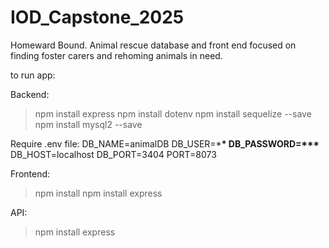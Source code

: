 # IOD_Capstone_2025

Homeward Bound. Animal rescue database and front end focused on finding foster carers and rehoming animals in need.

to run app:

Backend:

> npm install express
> npm install dotenv
> npm install sequelize --save
> npm install mysql2 --save

Require .env file:
DB_NAME=animalDB
DB_USER=\***\*
DB_PASSWORD=\*\*\***
DB_HOST=localhost
DB_PORT=3404
PORT=8073

Frontend:

> npm install
> npm install express

API:

> npm install express
